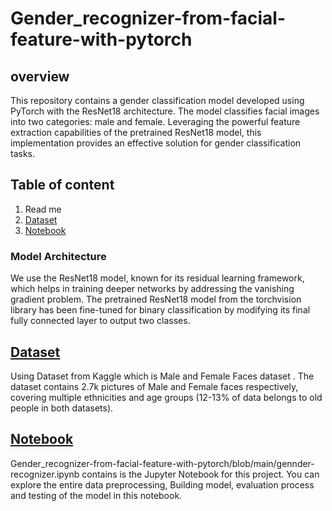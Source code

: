 # Gender_recognizer-from-facial-feature-with-pytorch
## overview
This repository contains a gender classification model developed using PyTorch with the ResNet18 architecture. The model classifies facial images into two categories: male and female. Leveraging the powerful feature extraction capabilities of the pretrained ResNet18 model, this implementation provides an effective solution for gender classification tasks.
## Table of content 
1. Read me
2. [Dataset](https://www.kaggle.com/datasets/ashwingupta3012/male-and-female-faces-dataset)
3. [Notebook](https://github.com/abhay-sharma-1/Gender_recognizer-from-facial-feature-with-pytorch/blob/main/Gender-recognizer.ipynb)
### Model Architecture 
We use the ResNet18 model, known for its residual learning framework, which helps in training deeper networks by addressing the vanishing gradient problem. The pretrained ResNet18 model from the torchvision library has been fine-tuned for binary classification by modifying its final fully connected layer to output two classes.
## [Dataset](https://www.kaggle.com/datasets/ashwingupta3012/male-and-female-faces-dataset)
Using Dataset from Kaggle which is Male and Female Faces dataset . The dataset contains 2.7k pictures of Male and Female faces respectively, covering multiple ethnicities and age groups (12-13% of data belongs to old people in both datasets).
## [Notebook](https://github.com/abhay-sharma-1/Gender_recognizer-from-facial-feature-with-pytorch/blob/main/Gender-recognizer.ipynb)
Gender_recognizer-from-facial-feature-with-pytorch/blob/main/gennder-recognizer.ipynb contains is the Jupyter Notebook for this project. You can explore the entire data preprocessing, Building  model, evaluation process and testing of the model  in this notebook.

